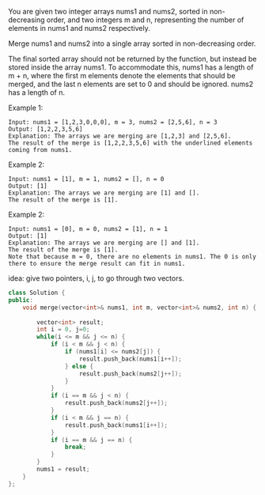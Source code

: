 You are given two integer arrays nums1 and nums2, sorted in non-decreasing order, and two integers m and n, representing the number of elements in nums1 and nums2 respectively.

Merge nums1 and nums2 into a single array sorted in non-decreasing order.

The final sorted array should not be returned by the function, but instead be stored inside the array nums1. To accommodate this, nums1 has a length of m + n, where the first m elements denote the elements that should be merged, and the last n elements are set to 0 and should be ignored. nums2 has a length of n.



Example 1:
```
Input: nums1 = [1,2,3,0,0,0], m = 3, nums2 = [2,5,6], n = 3
Output: [1,2,2,3,5,6]
Explanation: The arrays we are merging are [1,2,3] and [2,5,6].
The result of the merge is [1,2,2,3,5,6] with the underlined elements coming from nums1.
```

Example 2:
```
Input: nums1 = [1], m = 1, nums2 = [], n = 0
Output: [1]
Explanation: The arrays we are merging are [1] and [].
The result of the merge is [1].
```

Example 2:
```
Input: nums1 = [0], m = 0, nums2 = [1], n = 1
Output: [1]
Explanation: The arrays we are merging are [] and [1].
The result of the merge is [1].
Note that because m = 0, there are no elements in nums1. The 0 is only there to ensure the merge result can fit in nums1.
```


idea:
give two pointers, i, j, to go through two vectors.


```c++
class Solution {
public:
    void merge(vector<int>& nums1, int m, vector<int>& nums2, int n) {
        
        vector<int> result;
        int i = 0, j=0;
        while(i <= m && j <= n) {
            if (i < m && j < n) {
                if (nums1[i] <= nums2[j]) {
                    result.push_back(nums1[i++]);
                } else {
                    result.push_back(nums2[j++]);
                }                
            }
            if (i == m && j < n) {
                result.push_back(nums2[j++]);            
            }
            if (i < m && j == n) {
                result.push_back(nums1[i++]);                
            }
            if (i == m && j == n) {
                break;      
            }
        }
        nums1 = result;
    }
};
```
